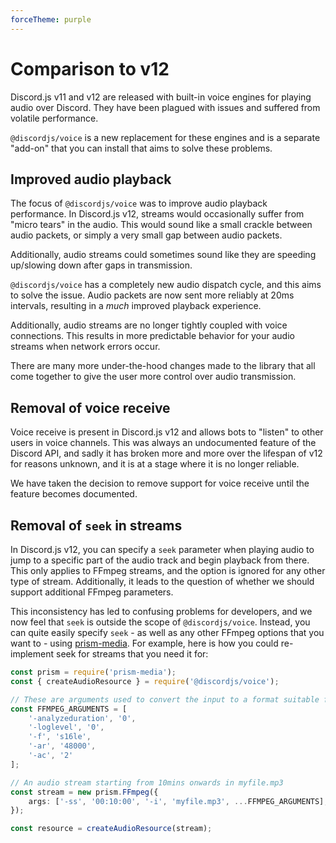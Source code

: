 ```yaml
---
forceTheme: purple
---
```


# Comparison to v12

Discord.js v11 and v12 are released with built-in voice engines for playing audio over Discord. They have been plagued with issues and suffered from volatile performance.

`@discordjs/voice` is a new replacement for these engines and is a separate "add-on" that you can install that aims to solve these problems.

## Improved audio playback

The focus of `@discordjs/voice` was to improve audio playback performance. In Discord.js v12, streams would occasionally suffer from "micro tears" in the audio. This would sound like a small crackle between audio packets, or simply a very small gap between audio packets.

Additionally, audio streams could sometimes sound like they are speeding up/slowing down after gaps in transmission.

`@discordjs/voice` has a completely new audio dispatch cycle, and this aims to solve the issue. Audio packets are now sent more reliably at 20ms intervals, resulting in a _much_ improved playback experience.

Additionally, audio streams are no longer tightly coupled with voice connections. This results in more predictable behavior for your audio streams when network errors occur.

There are many more under-the-hood changes made to the library that all come together to give the user more control over audio transmission.

## Removal of voice receive

Voice receive is present in Discord.js v12 and allows bots to "listen" to other users in voice channels. This was always an undocumented feature of the Discord API, and sadly it has broken more and more over the lifespan of v12 for reasons unknown, and it is at a stage where it is no longer reliable.

We have taken the decision to remove support for voice receive until the feature becomes documented.

## Removal of `seek` in streams

In Discord.js v12, you can specify a `seek` parameter when playing audio to jump to a specific part of the audio track and begin playback from there. This only applies to FFmpeg streams, and the option is ignored for any other type of stream. Additionally, it leads to the question of whether we should support additional FFmpeg parameters.

This inconsistency has led to confusing problems for developers, and we now feel that `seek` is outside the scope of `@discordjs/voice`. Instead, you can quite easily specify `seek` - as well as any other FFmpeg options that you want to - using [prism-media](https://github.com/amishshah/prism-media). For example, here is how you could re-implement seek for streams that you need it for:

```ts
const prism = require('prism-media');
const { createAudioResource } = require('@discordjs/voice');

// These are arguments used to convert the input to a format suitable for @discordjs/voice
const FFMPEG_ARGUMENTS = [
	'-analyzeduration', '0',
	'-loglevel', '0',
	'-f', 's16le',
	'-ar', '48000',
	'-ac', '2'
];

// An audio stream starting from 10mins onwards in myfile.mp3
const stream = new prism.FFmpeg({
	args: ['-ss', '00:10:00', '-i', 'myfile.mp3', ...FFMPEG_ARGUMENTS];
});

const resource = createAudioResource(stream);
```
